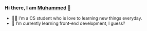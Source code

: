 ### Hi there, I am [Muhammed](http://muhammedogz.github.io/) 👋

- 👨‍🔬 I'm a CS student who is love to learning new things everyday.
- 🌱 I’m currently learning front-end development, I guess?

<!--
**muhammedogz/muhammedogz** is a ✨ _special_ ✨ repository because its `README.md` (this file) appears on your GitHub profile.

Here are some ideas to get you started:

- 🔭 I’m currently working on ...
- 🌱 I’m currently learning ...
- 👯 I’m looking to collaborate on ...
- 🤔 I’m looking for help with ...
- 💬 Ask me about ...
- 📫 How to reach me: ...
- 😄 Pronouns: ...
- ⚡ Fun fact: ...
-->


<!--
[![Top Langs](https://github-readme-stats.vercel.app/api/top-langs/?username=muhammedogz&layout=compact)](https://github.com/anuraghazra/github-readme-stats)
-->
